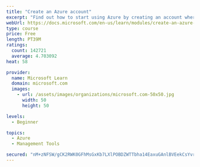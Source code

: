 ```yaml
---
title: "Create an Azure account"
excerpt: "Find out how to start using Azure by creating an account where you’ll see services and personal settings for identity, billing, and preferences."
webUrl: https://docs.microsoft.com/en-us/learn/modules/create-an-azure-account/
type: course
price: Free
length: PT39M
ratings:
  count: 142721
  average: 4.703092
heat: 58

provider:
  name: Microsoft Learn
  domain: microsoft.com
  images:
    - url: /assets/images/organizations/microsoft.com-50x50.jpg
      width: 50
      height: 50

levels:
  - Beginner

topics:
  - Azure
  - Management Tools

secured: "nM+zNFSW/gCK2RWK0GFhMsGxKb7LXlPOBDZWTTbha14EaxuGAnlBVEekCsYvrupErY6HFeE9JxssJyjyfiyA+v6PFXmchNGxIFcUaylssambcBvKPnFt52qMKxe6z9Ywca4fX/4quAA7ecWD+OMvu27qWcJbTxb3lvp9XeHNY5nI7ECTuu9XpGuX7EVNgUrltqjhV//oJdNpTuys6d5oXDkArbWt4vb6ANL5qbKrEEwwM+OEVT1kJCgbIu2cBkaUChTATAGcp4f7qhputxlxyes1PhNg2zMZP2SC3N5JBENS34RBh/BC/SeOr3vTvHk5VbGGOnvvNt/NW5bX3bl6d1BOgbnqUL3uzNs3Vd+mZdP3zC3EJ0tabHDqadpkzJOunPojjiSnnx05Ddt7yGxmaNmRf2gPBksgyMmBA+tM709eOpx5z4ZcRbxJUO8MmpLR;0co7rs/i1/PcGxZYcEN8TA=="
---
```


